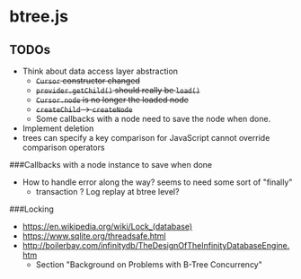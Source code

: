 # btree.js

## TODOs

- Think about data access layer abstraction
    - ~~`Cursor` constructor changed~~
    - ~~`provider.getChild()` should really be `load()`~~
    - ~~`Cursor.node` is no longer the loaded node~~
    - ~~`createChild` -> `createNode`~~
    - Some callbacks with a node need to save the node when done.
- Implement deletion
- trees can specify a key comparison for JavaScript cannot override comparison operators

###Callbacks with a node instance to save when done

- How to handle error along the way? seems to need some sort of "finally"
    - transaction ? Log replay at btree level?

###Locking

- https://en.wikipedia.org/wiki/Lock_(database)
- https://www.sqlite.org/threadsafe.html
- http://boilerbay.com/infinitydb/TheDesignOfTheInfinityDatabaseEngine.htm
    - Section "Background on Problems with B-Tree Concurrency"
